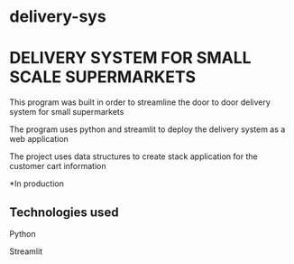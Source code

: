 # delivery-sys
# DELIVERY SYSTEM FOR SMALL SCALE SUPERMARKETS

This program was built in order to streamline the door to door delivery system for small supermarkets

The program uses python and streamlit to deploy the delivery system as a web application

The project uses data structures to create stack application for the customer cart information 

*In production 

## Technologies used
Python

Streamlit
